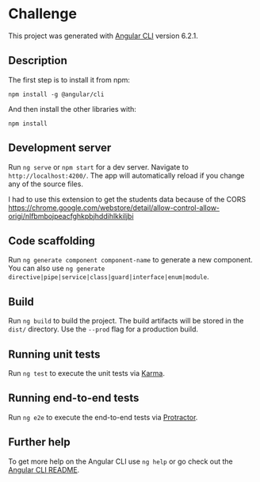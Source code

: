# Challenge

This project was generated with [Angular CLI](https://github.com/angular/angular-cli) version 6.2.1.


## Description

The first step is to install it from npm:

`npm install -g @angular/cli`

And then install the other libraries with:

`npm install`

## Development server
 
Run `ng serve` or `npm start` for a dev server. Navigate to `http://localhost:4200/`. The app will automatically reload if you change any of the source files.

I had to use this extension to get the students data because of the CORS
https://chrome.google.com/webstore/detail/allow-control-allow-origi/nlfbmbojpeacfghkpbjhddihlkkiljbi


## Code scaffolding

Run `ng generate component component-name` to generate a new component. You can also use `ng generate directive|pipe|service|class|guard|interface|enum|module`.

## Build

Run `ng build` to build the project. The build artifacts will be stored in the `dist/` directory. Use the `--prod` flag for a production build.

## Running unit tests

Run `ng test` to execute the unit tests via [Karma](https://karma-runner.github.io).

## Running end-to-end tests

Run `ng e2e` to execute the end-to-end tests via [Protractor](http://www.protractortest.org/).

## Further help

To get more help on the Angular CLI use `ng help` or go check out the [Angular CLI README](https://github.com/angular/angular-cli/blob/master/README.md).
